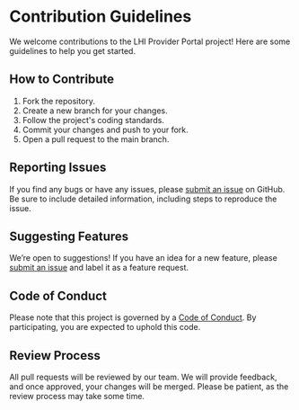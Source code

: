 # Contribution Guidelines

We welcome contributions to the LHI Provider Portal project! Here are some guidelines to help you get started.

## How to Contribute

1. Fork the repository.
2. Create a new branch for your changes.
3. Follow the project's coding standards.
4. Commit your changes and push to your fork.
5. Open a pull request to the main branch.

## Reporting Issues

If you find any bugs or have any issues, please [submit an issue](https://github.com/your-repo/issues) on GitHub. Be sure to include detailed information, including steps to reproduce the issue.

## Suggesting Features

We’re open to suggestions! If you have an idea for a new feature, please [submit an issue](https://github.com/your-repo/issues) and label it as a feature request. 

## Code of Conduct

Please note that this project is governed by a [Code of Conduct](CODE_OF_CONDUCT.md). By participating, you are expected to uphold this code.

## Review Process

All pull requests will be reviewed by our team. We will provide feedback, and once approved, your changes will be merged. Please be patient, as the review process may take some time.

